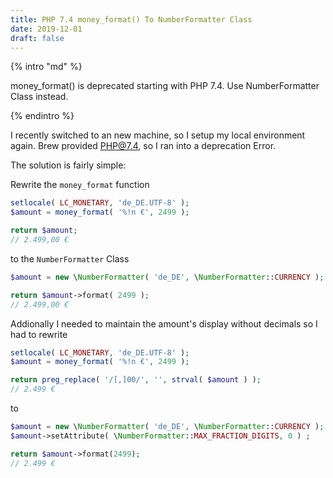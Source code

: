 ```yaml
---
title: PHP 7.4 money_format() To NumberFormatter Class
date: 2019-12-01
draft: false
---
```



{% intro "md" %}

money_format() is deprecated starting with PHP 7.4. Use NumberFormatter Class instead.

{% endintro %}

I recently switched to an new machine, so I setup my local environment again. Brew provided PHP@7.4, so I ran into a deprecation Error.

The solution is fairly simple:

Rewrite the `money_format` function

```php
setlocale( LC_MONETARY, 'de_DE.UTF-8' );
$amount = money_format( '%!n €', 2499 );

return $amount;
// 2.499,00 €
```

to the `NumberFormatter` Class

```php
$amount = new \NumberFormatter( 'de_DE', \NumberFormatter::CURRENCY );

return $amount->format( 2499 );
// 2.499,00 €
```
Addionally I needed to maintain the amount's display without decimals so I had to rewrite

```php
setlocale( LC_MONETARY, 'de_DE.UTF-8' );
$amount = money_format( '%!n €', 2499 );

return preg_replace( '/[,]00/', '', strval( $amount ) );
// 2.499 €
```
to

```php
$amount = new \NumberFormatter( 'de_DE', \NumberFormatter::CURRENCY );
$amount->setAttribute( \NumberFormatter::MAX_FRACTION_DIGITS, 0 ) ;

return $amount->format(2499);
// 2.499 €
```